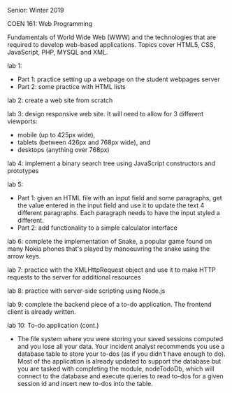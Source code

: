 Senior: Winter 2019

COEN 161: Web Programming

Fundamentals of World Wide Web (WWW) and the technologies that are required to develop web-based applications. Topics cover HTML5, CSS, JavaScript, PHP, MYSQL and XML.

lab 1:
- Part 1: practice setting up a webpage on the student webpages server
- Part 2: some practice with HTML lists

lab 2: create a web site from scratch

lab 3: design responsive web site. It will need to allow for 3 different viewports:
- mobile (up to 425px wide),
- tablets (between 426px and 768px wide), and
- desktops (anything over 768px)

lab 4: implement a binary search tree using JavaScript constructors and prototypes

lab 5: 
- Part 1: given an HTML file with an input field and some paragraphs, get the value entered in the input field and use it to update the text 4 different paragraphs. Each paragraph needs to have the input styled a different.
- Part 2: add functionality to a simple calculator interface

lab 6: complete the implementation of Snake, a popular game found on many Nokia phones that's played by manoeuvring the snake using the arrow keys.

lab 7: practice with the XMLHttpRequest object and use it to make HTTP requests to the server for additional resources

lab 8: practice with server-side scripting using Node.js

lab 9: complete the backend piece of a to-do application. The frontend client is already written.

lab 10: To-do application (cont.)
- The file system where you were storing your saved sessions computed and you lose all your data. Your incident analyst recommends you use a database table to store your to-dos (as if you didn't have enough to do). Most of the application is already updated to support the database but you are tasked with completing the module, nodeTodoDb, which will connect to the database and execute queries to read to-dos for a given session id and insert new to-dos into the table.
